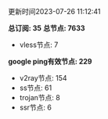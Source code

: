 更新时间2023-07-26 11:12:41

**总订阅: 35**
**总节点: 7633**
- vless节点: 7

**google ping有效节点: 229**
- v2ray节点: 154
- ss节点: 61
- trojan节点: 8
- ssr节点: 6
